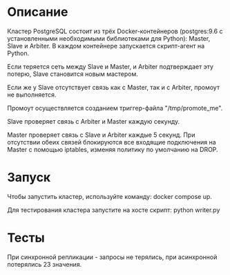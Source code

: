  # Описание
Кластер PostgreSQL состоит из трёх Docker-контейнеров (postgres:9.6 с установленными необходимыми библиотеками для Python): Master, Slave и Arbiter. В каждом контейнере запускается скрипт-агент на Python.

Если теряется сеть между Slave и Master, и Arbiter подтверждает эту потерю, Slave становится новым мастером.

Если же у Slave отсутствует связь как с Master, так и с Arbiter, промоут не выполняется.

Промоут осуществляется созданием триггер-файла "/tmp/promote_me".

Slave проверяет связь с Arbiter и Master каждую секунду.

Master проверяет связь с Slave и Arbiter каждые 5 секунд. При отсутствии обеих связей блокируются все входящие подключения на Master с помощью iptables, изменяя политику по умолчанию на DROP.

# Запуск
Чтобы запустить кластер, используйте команду: docker compose up.

Для тестирования кластера запустите на хосте скрипт: python writer.py

# Тесты
При синхронной репликации - запросы не терялись, при асинхронной потерялись 23 значения.
